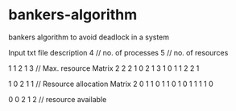 # bankers-algorithm
bankers algorithm to avoid deadlock in a system

Input txt file description
4 // no. of processes
5 // no. of resources

1 1 2 1 3   // Max. resource Matrix
2 2 2 1 0
2 1 3 1 0
1 1 2 2 1

1 0 2 1 1    // Resource allocation Matrix
2 0 1 1 0
1 1 0 1 0
1 1 1 1 0

0 0 2 1 2    // resource available
